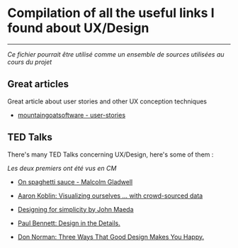 # Compilation of all the useful links I found about UX/Design
---
*Ce fichier pourrait être utilisé comme un ensemble de sources utilisées au
cours du projet*

## Great articles

Great article about user stories and other UX conception techniques
- [mountaingoatsoftware - user-stories](https://www.mountaingoatsoftware.com/agile/user-stories)


## TED Talks

There's many TED Talks concerning UX/Design, here's some of them :

*Les deux premiers ont été vus en CM*

- [On spaghetti sauce - Malcolm Gladwell](https://www.ted.com/talks/malcolm_gladwell_on_spaghetti_sauce?language=fr?utm_source=tedcomshare&utm_medium=referral&utm_campaign=tedspread)

- [Aaron Koblin: Visualizing ourselves … with crowd-sourced data](https://www.ted.com/talks/aaron_koblin)

- [Designing for simplicity by John Maeda](https://www.ted.com/talks/john_maeda_on_the_simple_life?language=fr?utm_source=tedcomshare&utm_medium=referral&utm_campaign=tedspread)

- [Paul Bennett: Design in the Details.](https://www.ted.com/talks/paul_bennett_finds_design_in_the_details?language=fr?utm_source=tedcomshare&utm_medium=referral&utm_campaign=tedspread)

- [Don Norman: Three Ways That Good Design Makes You Happy.](https://www.ted.com/talks/don_norman_on_design_and_emotion?utm_source=tedcomshare&utm_medium=referral&utm_campaign=tedspread)
